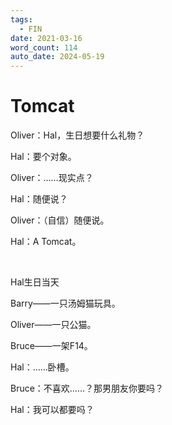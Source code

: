 ```yaml
---
tags:
  - FIN
date: 2021-03-16
word_count: 114
auto_date: 2024-05-19
---
```


# Tomcat

Oliver：Hal，生日想要什么礼物？

Hal：要个对象。

Oliver：……现实点？

Hal：随便说？

Oliver：（自信）随便说。

Hal：A Tomcat。

<br>

Hal生日当天

Barry——一只汤姆猫玩具。

Oliver——一只公猫。

Bruce——一架F14。

Hal：……卧槽。

Bruce：不喜欢……？那男朋友你要吗？

Hal：我可以都要吗？
